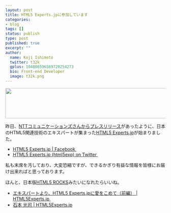 ```yaml
---
layout: post
title: HTML5 Experts.jpに参加しています
categories:
- blog
tags: []
status: publish
type: post
published: true
excerpt: ""
author:
  name: Koji Ishimoto
  twitter: t32k
  gplus: 104886596569728254273 
  bio: Front-end Developer
  image: t32k.png
---
```

<p style="text-align: center;"><a href="http://html5experts.jp/"><img class="aligncenter size-full wp-image-5000" title="HTML5 Experts.jp" src="http://t32k.me/mol/file/2013/07/logo_horizontal.png" alt="" width="600" height="95" /></a></p>
昨日、<a href="http://www.ntt.com/release/monthNEWS/detail/20130710.html">NTTコミュニケーションズさんからプレスリリース</a>があったように、日本のHTML5関連技術のエキスパートが集まった<a href="http://html5experts.jp/">HTML5 Experts.jp</a>が始まりました。
<ul>
	<li><a href="http://www.facebook.com/html5exp">HTML5 Experts.jp | Facebook </a></li>
	<li><a href="https://twitter.com/html5exp">HTML5 Experts.jp (html5exp) on Twitter </a></li>
</ul>
私も末席を汚しており、大変恐縮ですが、できるかぎり有益な情報を皆様にお届け出来ればと思っております。

ほんと、日本版<a href="http://www.html5rocks.com/en/">HTML5 ROCKS</a>みたいになれたらいいね。
<ul>
	<li><a href="http://html5experts.jp/interview/%e3%82%a8%e3%82%ad%e3%82%b9%e3%83%91%e3%83%bc%e3%83%88%e3%82%88%e3%82%8a%e6%84%9b%e3%82%92%e3%81%93%e3%82%81%e3%81%a6-%e3%81%9d%e3%81%97%e3%81%a6%e8%84%b1%e5%8a%9b%e7%b3%bb%e3%82%b3%e3%83%a1/">エキスパートより、HTML5 Experts.jpに愛をこめて（前編） | HTML5Experts.jp </a></li>
	<li><a href="http://html5experts.jp/author/t32k/">石本 光司 | HTML5Experts.jp</a></li>
</ul>
&nbsp;

